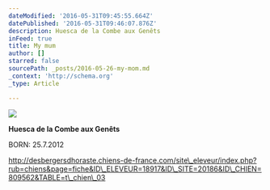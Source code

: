 ```yaml
---
dateModified: '2016-05-31T09:45:55.664Z'
datePublished: '2016-05-31T09:46:07.876Z'
description: Huesca de la Combe aux Genêts
inFeed: true
title: My mum
author: []
starred: false
sourcePath: _posts/2016-05-26-my-mom.md
_context: 'http://schema.org'
_type: Article

---
```

![](https://the-grid-user-content.s3-us-west-2.amazonaws.com/f74e3560-50e7-4a96-a183-429049a23ed5.jpg)

**Huesca de la Combe aux Genêts**

BORN: 25.7.2012

http://desbergersdhoraste.chiens-de-france.com/site\_eleveur/index.php?rub=chiens&page=fiche&ID\_ELEVEUR=18917&ID\_SITE=20186&ID\_CHIEN=809562&TABLE=t\_chien\_03